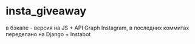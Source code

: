 # insta_giveaway
в бэкапе - версия на JS + API Graph Instagram, в последних коммитах переделано на Django + Instabot
